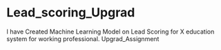 # Lead_scoring_Upgrad
I have Created Machine Learning Model on Lead Scoring for X education system for working professional. Upgrad_Assignment
